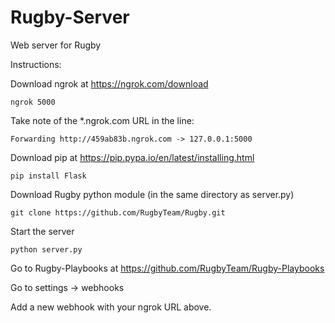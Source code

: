 # Rugby-Server
Web server for Rugby

Instructions:

Download ngrok at https://ngrok.com/download

```
ngrok 5000
```

Take note of the *.ngrok.com URL in the line:

```
Forwarding http://459ab83b.ngrok.com -> 127.0.0.1:5000
```

Download pip at https://pip.pypa.io/en/latest/installing.html

```
pip install Flask
```

Download Rugby python module (in the same directory as server.py)

```
git clone https://github.com/RugbyTeam/Rugby.git
```

Start the server

```
python server.py
```

Go to Rugby-Playbooks at https://github.com/RugbyTeam/Rugby-Playbooks

Go to settings -> webhooks

Add a new webhook with your ngrok URL above.
